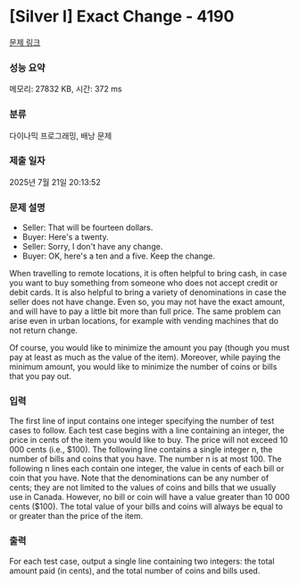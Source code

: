 # [Silver I] Exact Change - 4190 

[문제 링크](https://www.acmicpc.net/problem/4190) 

### 성능 요약

메모리: 27832 KB, 시간: 372 ms

### 분류

다이나믹 프로그래밍, 배낭 문제

### 제출 일자

2025년 7월 21일 20:13:52

### 문제 설명

<ul>
	<li>Seller: That will be fourteen dollars.</li>
	<li>Buyer: Here's a twenty.</li>
	<li>Seller: Sorry, I don't have any change.</li>
	<li>Buyer: OK, here's a ten and a five. Keep the change.</li>
</ul>

<p>When travelling to remote locations, it is often helpful to bring cash, in case you want to buy something from someone who does not accept credit or debit cards. It is also helpful to bring a variety of denominations in case the seller does not have change. Even so, you may not have the exact amount, and will have to pay a little bit more than full price. The same problem can arise even in urban locations, for example with vending machines that do not return change.</p>

<p>Of course, you would like to minimize the amount you pay (though you must pay at least as much as the value of the item). Moreover, while paying the minimum amount, you would like to minimize the number of coins or bills that you pay out.</p>

### 입력 

 <p>The first line of input contains one integer specifying the number of test cases to follow. Each test case begins with a line containing an integer, the price in cents of the item you would like to buy. The price will not exceed 10 000 cents (i.e., <span>$</span>100). The following line contains a single integer n, the number of bills and coins that you have. The number n is at most 100. The following n lines each contain one integer, the value in cents of each bill or coin that you have. Note that the denominations can be any number of cents; they are not limited to the values of coins and bills that we usually use in Canada. However, no bill or coin will have a value greater than 10 000 cents (<span>$</span>100). The total value of your bills and coins will always be equal to or greater than the price of the item.</p>

<p> </p>

### 출력 

 <p>For each test case, output a single line containing two integers: the total amount paid (in cents), and the total number of coins and bills used.</p>

